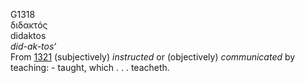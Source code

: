 <body>
  <p>G1318<br>  διδακτός  <br> didaktos  <br><i>did-ak-tos‘ </i><br>From <a href="g1321.htm">1321</a>  (subjectively) <i>instructed</i> or (objectively) <i>communicated</i> by teaching: - taught, which . . . teacheth.<br></p>
 </body>
